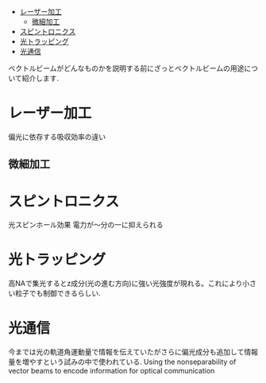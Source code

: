- [レーザー加工](#レーザー加工)
  - [微細加工](#微細加工)
- [スピントロニクス](#スピントロニクス)
- [光トラッピング](#光トラッピング)
- [光通信](#光通信)

ベクトルビームがどんなものかを説明する前にざっとベクトルビームの用途について紹介します.

# レーザー加工
偏光に依存する吸収効率の違い

## 微細加工

# スピントロニクス
光スピンホール効果
電力が～分の一に抑えられる

# 光トラッピング
高NAで集光するとz成分(光の進む方向)に強い光強度が現れる。これにより小さい粒子でも制御できるらしい.

# 光通信
今までは光の軌道角運動量で情報を伝えていたがさらに偏光成分も追加して情報量を増やすという試みの中で使われている.
Using the nonseparability of vector beams to encode information for optical communication